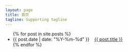 ```yaml
---
layout: page
title: 首页
tagline: Supporting tagline
---
```

<ul class="posts">
  {% for post in site.posts %}
    <li><span>{{ post.date | date: "%Y-%m-%d" }}</span>&nbsp;&nbsp;&nbsp;&nbsp;<a href="{{ BASE_PATH }}{{ post.url }}">{{ post.title }}</a></li>
  {% endfor %}
</ul>
